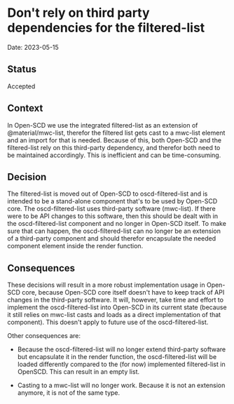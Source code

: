 # Don't rely on third party dependencies for the filtered-list

Date: 2023-05-15

## Status

Accepted

## Context

In Open-SCD we use the integrated filtered-list as an extension of @material/mwc-list, therefor the filtered list gets cast to a mwc-list element and an import for that is needed.
Because of this, both Open-SCD and the filtered-list rely on this third-party dependency, and therefor both need to be maintained accordingly.
This is inefficient and can be time-consuming.

## Decision

The filtered-list is moved out of Open-SCD to oscd-filtered-list and is intended to be a stand-alone component that's to be used by Open-SCD core. The oscd-filtered-list uses third-party software (mwc-list). If there were to be API changes to this software, then this should be dealt with in the oscd-filtered-list component and no longer in Open-SCD itself. To make sure that can happen, the oscd-filtered-list can no longer be an extension of a third-party component and should therefor encapsulate the needed component element inside the render function.

## Consequences

These decisions will result in a more robust implementation usage in Open-SCD core, because Open-SCD core itself doesn't have to keep track of API changes in the third-party software. It will, however, take time and effort to implement the oscd-filtered-list into Open-SCD in its current state (because it still relies on mwc-list casts and loads as a direct implementation of that component). This doesn't apply to future use of the oscd-filtered-list.

Other consequences are:

- Because the oscd-filtered-list will no longer extend third-party software but encapsulate it in the render function, the oscd-filtered-list will be loaded differently compared to the (for now) implemented filtered-list in OpenSCD. This can result in an empty list.

- Casting to a mwc-list will no longer work. Because it is not an extension anymore, it is not of the same type.
